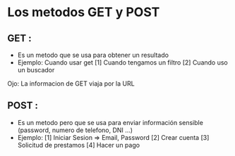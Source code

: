 # Los metodos GET y POST
## GET :
- Es un metodo que se usa para obtener un resultado
- Ejemplo: Cuando usar get
[1] Cuando tengamos un filtro
[2] Cuando uso un buscador

Ojo: La informacion de GET viaja por la URL

## POST :
- Es un metodo pero que se usa para enviar información
sensible (password, numero de telefono, DNI ...)
- Ejemplo:
[1] Iniciar Sesion => Email, Password
[2] Crear cuenta
[3] Solicitud de prestamos
[4] Hacer un pago